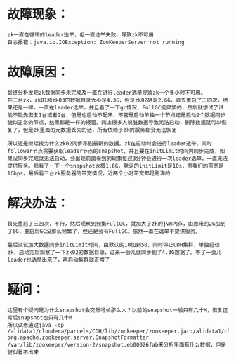 # 故障现象：
	
	zk一直在循环的leader选举，但一直选举失败，导致zk不可用
	日志报错：java.io.IOException: ZooKeeperServer not running

# 故障原因：

	最终分析发现zk数据同步未完成及一直在进行leader选举导致zk一个多小时不可用。
	共三台zk，zk01和zk03的数据目录大小是4.3G，但是zk02确是2.6G，首先重启了三四次，结果还是一样，一直在leader选举，并且看了一下gc情况，FullGC挺频繁的，然后就想试了试能不能先恢复1台或者2台，但是也启动不起来，不管是启动单独一个节点还是启动2个数据同步貌似正常的节点，结果都是一样的报错。网上很多人说脏数据导致无法启动，删除数据就可以恢复了，但是zk里面的元数据丢失的话，所有依赖于zk的服务都会无法恢复
	
	所以还是继续找为什么zk02同步不到最新的数据。zk在启动时会进行leader选举，同时follower节点需要获取leader节点的snapshot，并且要在initLimit时间内同步完成，如果没同步完成就无法启动，会出现前面看到的现象每过3分钟会进行一次leader选举，一直无法提供服务。我看了一下一个snapshot大概1.6G，默认的initLimit是10s，而我们的带宽是1Gbps，最后看三台zk服务器的带宽情况，近两个小时带宽都是跑满的

# 解决办法：

	首先重启了三四次，不行，然后观察到频繁FullGC，就加大了zk的jvm内存，由原来的2G加到了6G，重启后GC没那么频繁了，但还是会有FullGC。依然一直在选举不提供服务。
	
	最后试试加大数据同步initLimit时间，由默认的10加到50，同时停止CDH集群，单独启动zk，启动完后观察了一下zk02的数据目录，过来一会儿就同步到了4.3G数据了。等了一会儿leader也选举出来了，再启动集群就正常了
	
# 疑问：

	这里有个疑问是为什么snapshot会突然增长那么大？以前的snapshot一般只有几十M，恢复正常后snapshot也只有几十M
	所以试着通过java -cp /alidata1/cloudera/parcels/CDH/lib/zookeeper/zookeeper.jar:/alidata1/cloudera/parcels/CDH/lib/zookeeper/lib/* org.apache.zookeeper.server.SnapshotFormatter /var/lib/zookeeper/version-2/snapshot.eb00026fab来分析里面有什么数据，但是貌似看不出来
